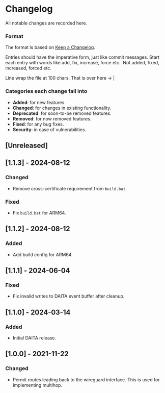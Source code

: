 # Changelog
All notable changes are recorded here.

### Format

The format is based on [Keep a Changelog](http://keepachangelog.com/en/1.0.0/).

Entries should have the imperative form, just like commit messages. Start each entry with words like
add, fix, increase, force etc.. Not added, fixed, increased, forced etc.

Line wrap the file at 100 chars.                                              That is over here -> |

### Categories each change fall into

* **Added**: for new features.
* **Changed**: for changes in existing functionality.
* **Deprecated**: for soon-to-be removed features.
* **Removed**: for now removed features.
* **Fixed**: for any bug fixes.
* **Security**: in case of vulnerabilities.

## [Unreleased]

## [1.1.3] - 2024-08-12
### Changed
- Remove cross-certificate requirement from `build.bat`.

### Fixed
- Fix `build.bat` for ARM64.

## [1.1.2] - 2024-08-12
### Added
- Add build config for ARM64.

## [1.1.1] - 2024-06-04
### Fixed
- Fix invalid writes to DAITA event buffer after cleanup.

## [1.1.0] - 2024-03-14
### Added
- Initial DAITA release.

## [1.0.0] - 2021-11-22
### Changed
- Permit routes leading back to the wireguard interface. This is used for implementing multihop.
